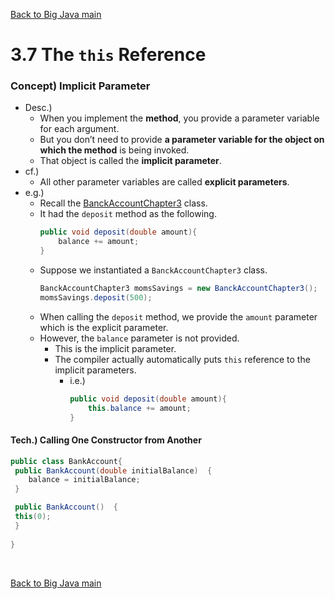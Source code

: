 [Back to Big Java main](../../main.md)

# 3.7 The ```this``` Reference
### Concept) Implicit Parameter
- Desc.)
  - When you implement the **method**, you provide a parameter variable for each argument. 
  - But you don’t need to provide **a parameter variable for the object on which the method** is being invoked. 
  - That object is called the **implicit parameter**. 
- cf.)
  - All other parameter variables are called **explicit parameters**.
- e.g.)
  - Recall the [BanckAccountChapter3](../sub_03/BankAccountChapter3.java) class.
  - It had the ```deposit``` method as the following.
    ```java
    public void deposit(double amount){
        balance += amount;
    }
    ```
  - Suppose we instantiated a ```BanckAccountChapter3``` class.
    ```java
    BanckAccountChapter3 momsSavings = new BanckAccountChapter3();
    momsSavings.deposit(500);
    ```
  - When calling the ```deposit``` method, we provide the ```amount``` parameter which is the explicit parameter.
  - However, the ```balance``` parameter is not provided.
    - This is the implicit parameter.
    - The compiler actually automatically puts ```this``` reference to the implicit parameters.
      - i.e.)
        ```java
        public void deposit(double amount){
            this.balance += amount;
        }
        ```

#### Tech.) Calling One Constructor from Another
```java
public class BankAccount{ 
 public BankAccount(double initialBalance)  { 
    balance = initialBalance;
 } 

 public BankAccount()  { 
 this(0);
 } 
 
}
```


<br>

[Back to Big Java main](../../main.md)